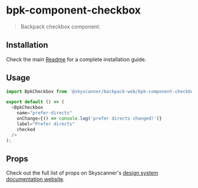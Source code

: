 # bpk-component-checkbox

> Backpack checkbox component.

## Installation

Check the main [Readme](https://github.com/skyscanner/backpack#usage) for a complete installation guide.

## Usage

```js
import BpkCheckbox from '@skyscanner/backpack-web/bpk-component-checkbox';

export default () => (
  <BpkCheckbox
    name="prefer-directs"
    onChange={() => console.log('prefer directs changed!')}
    label="Prefer directs"
    checked
  />
);
```

## Props

Check out the full list of props on Skyscanner's [design system documentation website](https://www.skyscanner.design/latest/components/checkbox/web-iTrW8zds#section-props-73).
